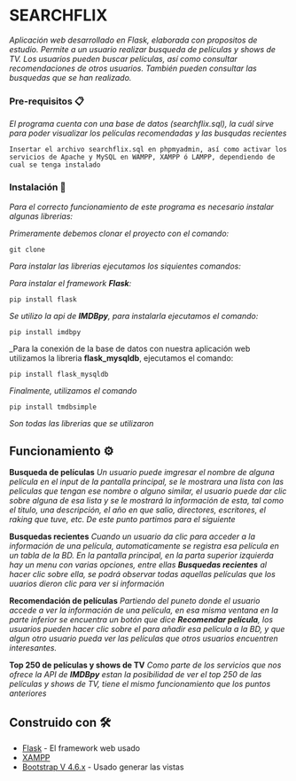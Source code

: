 # SEARCHFLIX 

_Aplicación web desarrollado en Flask, elaborada con propositos de estudio. Permite a un usuario realizar busqueda de películas y shows de TV. Los usuarios pueden buscar películas, así como consultar recomendaciones de otros usuarios. También pueden consultar las busquedas que se han realizado._

### Pre-requisitos 📋

_El programa cuenta con una base de datos (searchflix.sql), la cuál sirve para poder visualizar los películas recomendadas y las busqudas recientes_

```
Insertar el archivo searchflix.sql en phpmyadmin, así como activar los servicios de Apache y MySQL en WAMPP, XAMPP ó LAMPP, dependiendo de cual se tenga instalado
```

### Instalación 🔧

_Para el correcto funcionamiento de este programa es necesario instalar algunas librerias:_

_Primeramente debemos clonar el proyecto con el comando:_

```
git clone 
```

_Para instalar las librerias ejecutamos los siquientes comandos:_

_Para instalar el framework **Flask**:_

```
pip install flask
```

_Se utilizo la api de **IMDBpy**, para instalarla ejecutamos el comando:_

```
pip install imdbpy
```

_Para la conexión de la base de datos con nuestra aplicación web utilizamos la libreria **flask_mysqldb**, ejecutamos el comando:

```
pip install flask_mysqldb
```

_Finalmente, utilizamos el comando_
```
pip install tmdbsimple
```

_Son todas las librerias que se utilizaron_


## Funcionamiento ⚙️
**Busqueda de películas**
_Un usuario puede imgresar el nombre de alguna película en el input de la pantalla principal, se le mostrara una lista con las peliculas que tengan ese nombre o alguno similar, el usuario puede dar clic sobre alguna de esa lista y se le mostrará la información de esta, tal como el titulo, una descripción, el año en que salio, directores, escritores, el raking que tuve, etc. De este punto partimos para el siguiente_

**Busquedas recientes**
_Cuando un usuario da clic para acceder a la información de una película, automaticamente se registra esa película en un tabla de la BD. En la pantalla principal, en la parta superior izquierda hay un menu con varias opciones, entre ellas **Busquedas recientes** al hacer clic sobre ella, se podrá observar todas aquellas películas que los uuarios dieron clic para ver si información_

**Recomendación de películas**
_Partiendo del puneto donde el usuario accede a ver la información de una película, en esa misma ventana en la parte inferior se encuentra un botón que dice **Recomendar película**, los usuarios pueden hacer clic sobre el para añadir esa película a la BD, y que algun otro usuario pueda ver las películas que otros usuarios encuentren interesantes._

**Top 250 de películas y shows de TV**
_Como parte de los servicios que nos ofrece la API de **IMDBpy** estan la posibilidad de ver el top 250 de las películas y shows de TV, tiene el mismo funcionamiento que los puntos anteriores_


## Construido con 🛠️

* [Flask](https://flask.palletsprojects.com/en/1.1.x/) - El framework web usado
* [XAMPP](https://www.apachefriends.org/es/index.html)
* [Bootstrap V 4.6.x](https://getbootstrap.com/docs/4.6/getting-started/introduction/) - Usado generar las vistas



